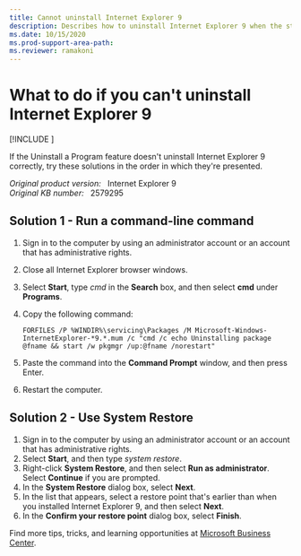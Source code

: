 ```yaml
---
title: Cannot uninstall Internet Explorer 9
description: Describes how to uninstall Internet Explorer 9 when the standard program removal methods aren't working for you.
ms.date: 10/15/2020
ms.prod-support-area-path: 
ms.reviewer: ramakoni
---
```

# What to do if you can't uninstall Internet Explorer 9

[!INCLUDE [](../includes/browsers-important.md)]

If the Uninstall a Program feature doesn't uninstall Internet Explorer 9 correctly, try these solutions in the order in which they're presented.

_Original product version:_ &nbsp; Internet Explorer 9  
_Original KB number:_ &nbsp; 2579295

## Solution 1 - Run a command-line command

1. Sign in to the computer by using an administrator account or an account that has administrative rights.
2. Close all Internet Explorer browser windows.
3. Select **Start**, type *cmd* in the **Search** box, and then select **cmd** under **Programs**.
4. Copy the following command:

   ```console
   FORFILES /P %WINDIR%\servicing\Packages /M Microsoft-Windows-InternetExplorer-*9.*.mum /c "cmd /c echo Uninstalling package @fname && start /w pkgmgr /up:@fname /norestart"
   ```

5. Paste the command into the **Command Prompt** window, and then press Enter.
6. Restart the computer.

## Solution 2 - Use System Restore

1. Sign in to the computer by using an administrator account or an account that has administrative rights.
2. Select **Start**, and then type *system restore*.
3. Right-click **System Restore**, and then select **Run as administrator**. Select **Continue** if you are prompted.
4. In the **System Restore** dialog box, select **Next**.
5. In the list that appears, select a restore point that's earlier than when you installed Internet Explorer 9, and then select **Next**.
6. In the **Confirm your restore point** dialog box, select **Finish**.

Find more tips, tricks, and learning opportunities at [Microsoft Business Center](https://smallbusiness.support.microsoft.com/).
